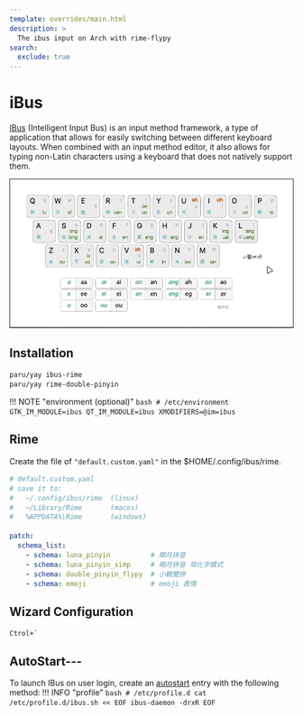 ```yaml
---
template: overrides/main.html
description: >
  The ibus input on Arch with rime-flypy
search:
  exclude: true
---
```


# iBus

[IBus](https://wiki.archlinux.org/title/IBus) (Intelligent Input Bus) is an input method framework, a type of application that allows for easily switching between different keyboard layouts. When combined with an input method editor, it also allows for typing non-Latin characters using a keyboard that does not natively support them. 

![rime-flypy](../../../assets/images/rime-flypy.png "rime-flypy")

## Installation

``` bash
paru/yay ibus-rime
paru/yay rime-double-pinyin
```

!!! NOTE "environment (optional)"
    ``` bash
    # /etc/environment
      GTK_IM_MODULE=ibus
      QT_IM_MODULE=ibus
      XMODIFIERS=@im=ibus
    ```

## Rime

Create the file of `"default.custom.yaml"` in the $HOME/.config/ibus/rime.

``` yaml
# default.custom.yaml  
# save it to:   
#   ~/.config/ibus/rime  (linux)  
#   ~/Library/Rime       (macos)  
#   %APPDATA%\Rime       (windows)  

patch:  
  schema_list:  
    - schema: luna_pinyin          # 朙月拼音  
    - schema: luna_pinyin_simp     # 朙月拼音 简化字模式  
    - schema: double_pinyin_flypy  # 小鶴雙拼  
    - schema: emoji                # emoji 表情
```

## Wizard Configuration

```shell
Ctrol+`
```

## AutoStart---

To launch IBus on user login, create an [autostart](https://wiki.archlinux.org/title/Autostart) entry with the following method: 
!!! INFO "profile"
    ``` bash
    # /etc/profile.d
    cat /etc/profile.d/ibus.sh << EOF
    ibus-daemon -drxR
    EOF
    ```

